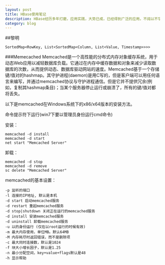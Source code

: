 ```yaml
---
layout: post
title: HBase使用笔记
description: HBase经历多年打磨，应用实践，大势已成，已经得到广泛的应用，不阔以不学习了解下。
category: blog
---
```


##黎明


	SortedMap<RowKey, List<SortedMap<Column, List<Value, Timestamp>>>>



###Memecached
Memcached是一个高性能的分布式内存对象缓存系统，用于动态Web应用以减轻数据库负载。它通过在内存中缓存数据和对象来减少读取数据库的次数，从而提供动态、数据库驱动网站的速度。Memcached基于一个存储键/值对的hashmap。其守护进程(daemon)是用C写的，但是客户端可以用任何语言来编写，并通过memcached协议与守护进程通信。但是它并不提供冗余(例如，复制其hashmap条目)；当某个服务器停止运行或崩溃了，所有的键/值对都将丢失。

以下是memcached在Windows系统下的x86/x64版本的安装方法。

命令提示符下运行(win7下要以管理员身份运行cmd命令)

安装：

	memcached -d install
	memcached -d start
	net start "Memcached Server"

卸载：

	memcached -d stop
	memcached -d remove
	sc delete "Memcached Server"
	
memcached的基本设置：

	-p 监听的端口
	-l 连接的IP地址, 默认是本机
	-d start 启动memcached服务
	-d restart 重起memcached服务
	-d stop|shutdown 关闭正在运行的memcached服务
	-d install 安装memcached服务
	-d uninstall 卸载memcached服务
	-u 以的身份运行 (仅在以root运行的时候有效)
	-m 最大内存使用，单位MB。默认64MB
	-M 内存耗尽时返回错误，而不是删除项
	-c 最大同时连接数，默认是1024
	-f 块大小增长因子，默认是1.25
	-n 最小分配空间，key+value+flags默认是48
	-h 显示帮助

[RegularExpression]: http://www.cnblogs.com/yjhrem/articles/3406149.html/ "regx"

